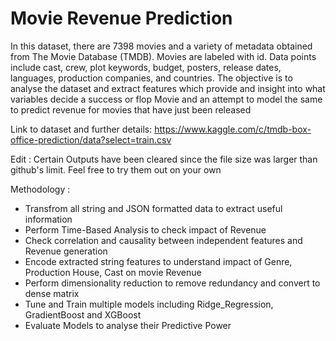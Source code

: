 # Movie Revenue Prediction
In this dataset, there are 7398 movies and a variety of metadata obtained from The Movie Database (TMDB). Movies are labeled with id. Data points include cast, crew, plot keywords, budget, posters, release dates, languages, production companies, and countries.
The objective is to analyse the dataset and extract features which provide and insight into what variables decide a success or flop Movie and an attempt to model the same to predict revenue for movies that have just been released 

Link to dataset and further details: https://www.kaggle.com/c/tmdb-box-office-prediction/data?select=train.csv

Edit : Certain Outputs have been cleared since the file size was larger than github's limit. Feel free to try them out on your own

Methodology :
* Transfrom all string and JSON formatted data to extract useful information
* Perform Time-Based Analysis to check impact of Revenue
* Check correlation and causality between independent features and Revenue generation
* Encode extracted string features to understand impact of Genre, Production House, Cast on movie Revenue
* Perform dimensionality reduction to remove redundancy and convert to dense matrix
* Tune and Train multiple models including Ridge_Regression, GradientBoost and XGBoost
* Evaluate Models to analyse their Predictive Power
